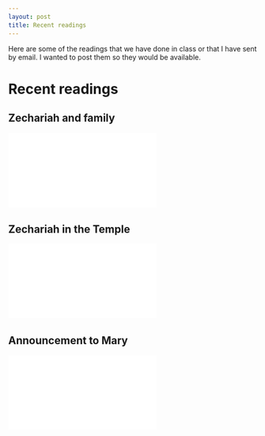 ```yaml
---
layout: post
title: Recent readings
---
```


Here are some of the readings that we have done in class or that I have sent by email. I wanted to post them so they would be available.

# Recent readings

## Zechariah and family

![Download](/assets/zacharaia-and-family.pdf)

## Zechariah in the Temple 

![Download](/assets/zecharaia-in-the-temple.pdf)


## Announcement to Mary

![Download](/assets/mary.pdf)